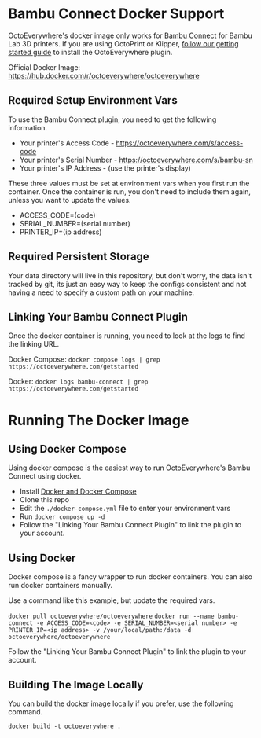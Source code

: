 # Bambu Connect Docker Support

OctoEverywhere's docker image only works for [Bambu Connect](https://octoeverywhere.com/bambu?source=github_docker_readme) for Bambu Lab 3D printers. If you are using OctoPrint or Klipper, [follow our getting started guide](https://octoeverywhere.com/getstarted?source=github_docker_readme) to install the OctoEverywhere plugin.

Official Docker Image: https://hub.docker.com/r/octoeverywhere/octoeverywhere

## Required Setup Environment Vars

To use the Bambu Connect plugin, you need to get the following information.

- Your printer's Access Code - https://octoeverywhere.com/s/access-code
- Your printer's Serial Number - https://octoeverywhere.com/s/bambu-sn
- Your printer's IP Address - (use the printer's display)

These three values must be set at environment vars when you first run the container. Once the container is run, you don't need to include them again, unless you want to update the values.

- ACCESS_CODE=(code)
- SERIAL_NUMBER=(serial number)
- PRINTER_IP=(ip address)

## Required Persistent Storage

Your data directory will live in this repository, but don't worry, the data isn't tracked by git, its just an easy way to keep the configs consistent and not having a need to specify a custom path on your machine.

## Linking Your Bambu Connect Plugin

Once the docker container is running, you need to look at the logs to find the linking URL.

Docker Compose:
`docker compose logs | grep https://octoeverywhere.com/getstarted`

Docker:
`docker logs bambu-connect | grep https://octoeverywhere.com/getstarted`

# Running The Docker Image

## Using Docker Compose

Using docker compose is the easiest way to run OctoEverywhere's Bambu Connect using docker.

- Install [Docker and Docker Compose](https://docs.docker.com/compose/install/linux/)
- Clone this repo
- Edit the `./docker-compose.yml` file to enter your environment vars
- Run `docker compose up -d`
- Follow the "Linking Your Bambu Connect Plugin" to link the plugin to your account.

## Using Docker

Docker compose is a fancy wrapper to run docker containers. You can also run docker containers manually.

Use a command like this example, but update the required vars.

`docker pull octoeverywhere/octoeverywhere`
`docker run --name bambu-connect -e ACCESS_CODE=<code> -e SERIAL_NUMBER=<serial number> -e PRINTER_IP=<ip address> -v /your/local/path:/data -d octoeverywhere/octoeverywhere`

Follow the "Linking Your Bambu Connect Plugin" to link the plugin to your account.

## Building The Image Locally

You can build the docker image locally if you prefer, use the following command.

`docker build -t octoeverywhere .`
